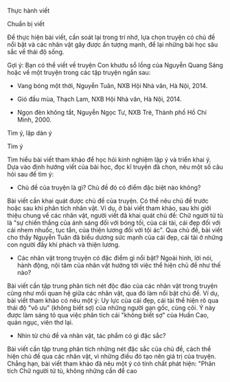 Thực hành viết

Chuẩn bị viết

Để thực hiện bài viết, cần soát lại trong trí nhớ, lựa chọn truyện có chủ đề nổi bật và các nhân vật gây được ấn tượng mạnh, để lại những bài học sâu sắc về thái độ sống.

Gợi ý: Bạn có thể viết về truyện Con khướu sổ lồng của Nguyễn Quang Sáng hoặc về một truyện trong các tập truyện ngắn sau:

- Vang bóng một thời, Nguyễn Tuân, NXB Hội Nhà văn, Hà Nội, 2014.

- Gió đầu mùa, Thạch Lam, NXB Hội Nhà văn, Hà Nội, 2014.

- Ngọn đèn không tắt, Nguyễn Ngọc Tư, NXB Trẻ, Thành phố Hồ Chí Minh, 2000.

Tìm ý, lập dàn ý

Tìm ý

Tìm hiểu bài viết tham khảo để học hỏi kinh nghiệm lập ý và triển khai ý. Dựa vào định hướng viết của bài học, đọc kĩ truyện đã chọn, nêu một số câu hỏi sau để tìm ý:

- Chủ đề của truyện là gì? Chủ đề đó có điểm đặc biệt nào không?

Bài viết cần khai quát được chủ đề của truyện. Có thể nêu chủ đề trước hoặc sau khi phân tích nhân vật. Ví dụ, ở bài viết tham khảo, sau khi giới thiệu chung về các nhân vật, người viết đã khai quát chủ đề: Chữ người tử tù là "sự chiến thắng của ánh sáng đối với bóng tối, của cái tài, cái đẹp đối với cái nhem nhuốc, tục tằn, của thiện lương đối với tội ác". Qua chủ đề, bài viết cho thấy Nguyễn Tuân đã biểu dương sức mạnh của cái đẹp, cái tài ở những con người đầy khí phách và thiện lương.

- Các nhân vật trong truyện có đặc điểm gì nổi bật? Ngoài hình, lời nói, hành động, nội tâm của nhân vật hướng tới việc thể hiện chủ đề như thế nào?

Bài viết cần tập trung phân tích nét độc đáo của các nhân vật trong truyện cũng như mối quan hệ giữa các nhân vật, qua đó làm nổi bật chủ đề. Ví dụ, bài viết tham khảo có nêu một ý: Uy lực của cái đẹp, cái tài thể hiện rõ qua thái độ "vô ưu" (không biết sợ) của những người gạn gốc, cùng cõi. Ý này được làm sáng tỏ qua việc phân tích cái "không biết sợ" của Huấn Cao, quản ngục, viên thơ lại.

- Nhìn từ chủ đề và nhân vật, tác phẩm có gì đặc sắc?

Bài viết cần tập trung phân tích những nét đặc sắc của chủ đề, cách thể hiện chủ đề qua các nhân vật, vì những điều đó tạo nên giá trị của truyện. Chẳng hạn, bài viết tham khảo đã nêu một ý có tính chất phát hiện: "Phân tích Chữ người tử tù, không những cần để cao